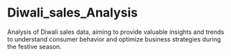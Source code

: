 # Diwali_sales_Analysis
Analysis of Diwali sales data, aiming to provide valuable insights and trends to understand consumer behavior and optimize business strategies during the festive season.
